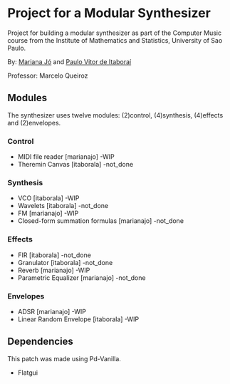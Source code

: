 # Project for a Modular Synthesizer

Project for building a modular synthesizer as part of the Computer Music course from the Institute of Mathematics and Statistics, University of Sao Paulo.

By: [Mariana Jó](http://github.com/marianajo) and [Paulo Vitor de Itaboraí](http://github.com/itaborala)

Professor: Marcelo Queiroz

## Modules
The synthesizer uses twelve modules: (2)control, (4)synthesis, (4)effects and (2)envelopes.

### Control
* MIDI file reader [marianajo] -WIP
* Theremin Canvas [itaborala] -not_done

### Synthesis
* VCO [itaborala] -WIP
* Wavelets [itaborala] -not_done
* FM [marianajo] -WIP
* Closed-form summation formulas [marianajo] -not_done

### Effects
* FIR [itaborala] -not_done
* Granulator [itaborala] -not_done
* Reverb [marianajo] -WIP
* Parametric Equalizer [marianajo] -not_done

### Envelopes
* ADSR [marianajo] -WIP
* Linear Random Envelope [itaborala] -WIP

## Dependencies
This patch was made using Pd-Vanilla.
- Flatgui
